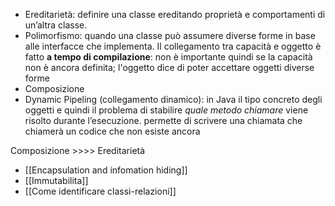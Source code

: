- Ereditarietà: definire una classe ereditando proprietà e comportamenti di un’altra classe.
- Polimorfismo: quando una classe può assumere diverse forme in base alle interfacce che implementa. Il collegamento tra capacità e oggetto è fatto **a tempo di compilazione**: non è importante quindi se la capacità non è ancora definita; l'oggetto dice di poter accettare oggetti diverse forme
- Composizione 
- Dynamic Pipeling (collegamento dinamico): in Java il tipo concreto degli oggetti e quindi il problema di stabilire _quale metodo chiamare_ viene risolto durante l’esecuzione. permette di scrivere una chiamata che chiamerà un codice che non esiste ancora

Composizione >>>> Ereditarietà

- [[Encapsulation and infomation hiding]]
- [[Immutabilita]]
- [[Come identificare classi-relazioni]]
